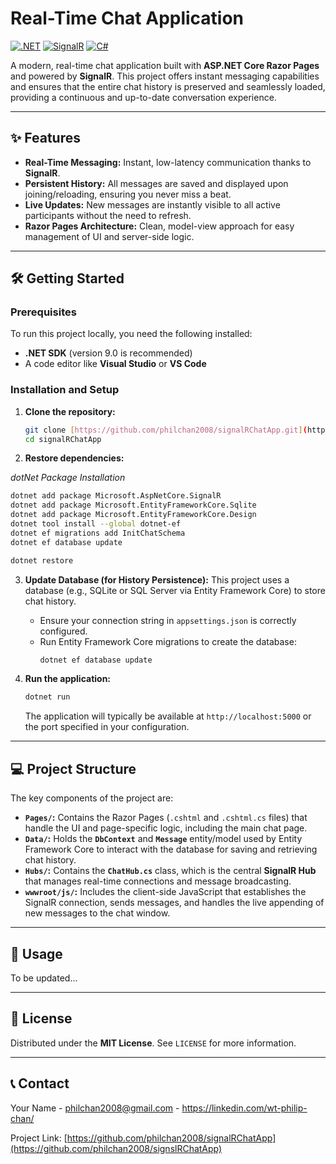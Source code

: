 # Real-Time Chat Application

[![.NET](https://img.shields.io/badge/.NET-512BD4?style=for-the-badge&logo=dotnet&logoColor=white)](https://dotnet.microsoft.com/)
[![SignalR](https://img.shields.io/badge/SignalR-0078D4?style=for-the-badge&logo=microsoft&logoColor=white)](https://learn.microsoft.com/en-us/aspnet/core/signalr/introduction?view=aspnetcore-8.0)
[![C#](https://img.shields.io/badge/C%23-239120?style=for-the-badge&logo=c-sharp&logoColor=white)](https://learn.microsoft.com/en-us/dotnet/csharp/)

A modern, real-time chat application built with **ASP.NET Core Razor Pages** and powered by **SignalR**. This project offers instant messaging capabilities and ensures that the entire chat history is preserved and seamlessly loaded, providing a continuous and up-to-date conversation experience.

---

## ✨ Features

* **Real-Time Messaging:** Instant, low-latency communication thanks to **SignalR**.
* **Persistent History:** All messages are saved and displayed upon joining/reloading, ensuring you never miss a beat.
* **Live Updates:** New messages are instantly visible to all active participants without the need to refresh.
* **Razor Pages Architecture:** Clean, model-view approach for easy management of UI and server-side logic.

---

## 🛠️ Getting Started

### Prerequisites

To run this project locally, you need the following installed:

* **.NET SDK** (version 9.0 is recommended)
* A code editor like **Visual Studio** or **VS Code**

### Installation and Setup


1.  **Clone the repository:**
    ```bash
    git clone [https://github.com/philchan2008/signalRChatApp.git](https://github.com/philchan2008/signalRChatApp.git)
    cd signalRChatApp 
    ```

2.  **Restore dependencies:**

*dotNet Package Installation*

```bash
dotnet add package Microsoft.AspNetCore.SignalR
dotnet add package Microsoft.EntityFrameworkCore.Sqlite
dotnet add package Microsoft.EntityFrameworkCore.Design
dotnet tool install --global dotnet-ef
dotnet ef migrations add InitChatSchema
dotnet ef database update
```

```bash
dotnet restore
```



3.  **Update Database (for History Persistence):**
    This project uses a database (e.g., SQLite or SQL Server via Entity Framework Core) to store chat history.

    * Ensure your connection string in `appsettings.json` is correctly configured.
    * Run Entity Framework Core migrations to create the database:
        ```bash
        dotnet ef database update
        ```

4.  **Run the application:**
    ```bash
    dotnet run
    ```
    The application will typically be available at `http://localhost:5000` or the port specified in your configuration.

---

## 💻 Project Structure

The key components of the project are:

* **`Pages/`:** Contains the Razor Pages (`.cshtml` and `.cshtml.cs` files) that handle the UI and page-specific logic, including the main chat page.
* **`Data/`:** Holds the **`DbContext`** and **`Message`** entity/model used by Entity Framework Core to interact with the database for saving and retrieving chat history.
* **`Hubs/`:** Contains the **`ChatHub.cs`** class, which is the central **SignalR Hub** that manages real-time connections and message broadcasting.
* **`wwwroot/js/`:** Includes the client-side JavaScript that establishes the SignalR connection, sends messages, and handles the live appending of new messages to the chat window.

---

## 🚀 Usage

To be updated...

---

## 📄 License

Distributed under the **MIT License**. See `LICENSE` for more information.

---

## 📞 Contact

Your Name - philchan2008@gmail.com - https://linkedin.com/wt-philip-chan/

Project Link: [https://github.com/philchan2008/signalRChatApp](https://github.com/philchan2008/signslRChatApp)


